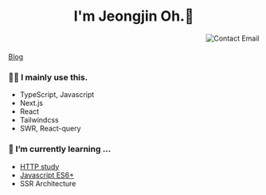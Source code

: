 <header>
  <h1>I'm Jeongjin Oh.👋</h1>
  <a href="mailto:rojay.developer@gmail.com">  
    <img align="right" src="http://img.shields.io/badge/-contact-9cf?style=social&amp;logo=Minutemailer&amp" alt="Contact Email">
  </a>
</header>

[Blog](https://velog.io/@ojj1123)


### 🧑‍💻 I mainly use this.
- TypeScript, Javascript
- Next.js
- React
- Tailwindcss
- SWR, React-query
                                                                                                                                      
### 🌱 I’m currently learning ... 
- [HTTP study](https://github.com/Endless-Creation-32nd/HTTP-The-Definitive-Guide)
- [Javascript ES6+](https://github.com/Endless-Creation-32nd/javascript-deep-dive)       
- SSR Architecture                                                                                     
